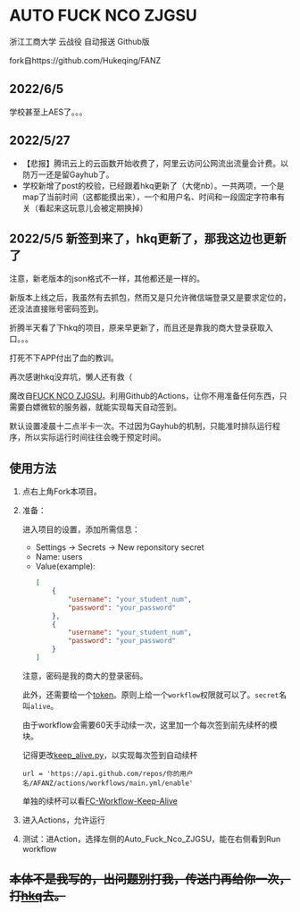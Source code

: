# AUTO FUCK NCO ZJGSU

浙江工商大学 云战役 自动报送 Github版

fork自https://github.com/Hukeqing/FANZ
## 2022/6/5
学校甚至上AES了。。。

## 2022/5/27
- 【悲报】腾讯云上的云函数开始收费了，阿里云访问公网流出流量会计费。以防万一还是留Gayhub了。
- 学校新增了post的校验，已经跟着hkq更新了（大佬nb）。一共两项，一个是map了当前时间（这都能摸出来），一个和用户名、时间和一段固定字符串有关（看起来这玩意儿会被定期换掉）

## 2022/5/5 新签到来了，hkq更新了，那我这边也更新了
注意，新老版本的json格式不一样，其他都还是一样的。

新版本上线之后，我虽然有去抓包，然而又是只允许微信端登录又是要求定位的，还没法直接账号密码签到。

折腾半天看了下hkq的项目，原来早更新了，而且还是靠我的商大登录获取入口。。。

打死不下APP付出了血的教训。

再次感谢hkq没弃坑，懒人还有救（


魔改自[FUCK NCO ZJGSU](https://github.com/Hukeqing/FUCK-NCO-ZJGSU)。利用Github的Actions，让你不用准备任何东西，只需要白嫖微软的服务器，就能实现每天自动签到。

默认设置凌晨十二点半卡一次。不过因为Gayhub的机制，只能准时排队运行程序，所以实际运行时间往往会晚于预定时间。

## 使用方法

1. 点右上角Fork本项目。

2. 准备：

     进入项目的设置，添加所需信息：
     - Settings -> Secrets -> New reponsitory secret
     - Name: users
     - Value(example):
        ````Json
        [
            {
                "username": "your_student_num",
                "password": "your_password"
            },
            {
                "username": "your_student_num",
                "password": "your_password"
            }
        ]
        ````
     注意，密码是我的商大的登录密码。
     
     此外，还需要给一个[token](https://github.com/settings/tokens)。原则上给一个`workflow`权限就可以了。`secret`名叫`alive`。
     
     由于workflow会需要60天手动续一次，这里加一个每次签到前先续杯的模块。

     记得更改[keep_alive.py](keep_alive.py)，以实现每次签到自动续杯
     ````
     url = 'https://api.github.com/repos/你的用户名/AFANZ/actions/workflows/main.yml/enable'
     ````
     
     单独的续杯可以看[FC-Workflow-Keep-Alive](https://github.com/yujianke100/FC-Workflow-Keep-Alive)
     

3. 进入Actions，允许运行

4. 测试：进Action，选择左侧的Auto_Fuck_Nco_ZJGSU，能在右侧看到Run workflow

## ~~本体不是我写的，出问题别打我，传送门再给你一次，打[hkq](https://github.com/Hukeqing/FUCK-NCO-ZJGSU)去。~~


